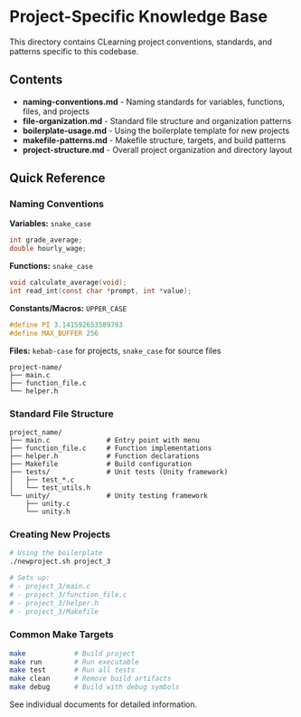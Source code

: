 # Project-Specific Knowledge Base

This directory contains CLearning project conventions, standards, and patterns specific to this codebase.

## Contents

- **naming-conventions.md** - Naming standards for variables, functions, files, and projects
- **file-organization.md** - Standard file structure and organization patterns
- **boilerplate-usage.md** - Using the boilerplate template for new projects
- **makefile-patterns.md** - Makefile structure, targets, and build patterns
- **project-structure.md** - Overall project organization and directory layout

## Quick Reference

### Naming Conventions

**Variables:** `snake_case`
```c
int grade_average;
double hourly_wage;
```

**Functions:** `snake_case`
```c
void calculate_average(void);
int read_int(const char *prompt, int *value);
```

**Constants/Macros:** `UPPER_CASE`
```c
#define PI 3.141592653589793
#define MAX_BUFFER 256
```

**Files:** `kebab-case` for projects, `snake_case` for source files
```
project-name/
├── main.c
├── function_file.c
└── helper.h
```

### Standard File Structure

```
project_name/
├── main.c              # Entry point with menu
├── function_file.c     # Function implementations
├── helper.h            # Function declarations
├── Makefile            # Build configuration
├── tests/              # Unit tests (Unity framework)
│   ├── test_*.c
│   └── test_utils.h
└── unity/              # Unity testing framework
    ├── unity.c
    └── unity.h
```

### Creating New Projects

```bash
# Using the boilerplate
./newproject.sh project_3

# Sets up:
# - project_3/main.c
# - project_3/function_file.c
# - project_3/helper.h
# - project_3/Makefile
```

### Common Make Targets

```bash
make            # Build project
make run        # Run executable
make test       # Run all tests
make clean      # Remove build artifacts
make debug      # Build with debug symbols
```

See individual documents for detailed information.
